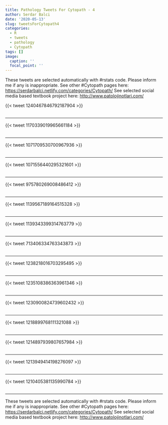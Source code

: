 ```yaml
---
title: Pathology Tweets For Cytopath - 4
author: Serdar Balci
date: '2020-05-13'
slug: tweetsForCytopath4
categories:
  - R
  - tweets
  - pathology
  - Cytopath
tags: []
image:
  caption: ''
  focal_point: ''
---
```



These tweets are selected automatically with #rstats code. Please inform me if any is inappropriate.
See other #Cytopath pages here: https://serdarbalci.netlify.com/categories/Cytopath/ 
See selected social media based textbook project here: http://www.patolojinotlari.com/

{{< tweet 1240467846792187904 >}}
<br>
<br>
<hr>
{{< tweet 1170339019965661184 >}}
<br>
<br>
<hr>
{{< tweet 1071709530700967936 >}}
<br>
<br>
<hr>
{{< tweet 1071556440295321601 >}}
<br>
<br>
<hr>
{{< tweet 975780269008486412 >}}
<br>
<br>
<hr>
{{< tweet 1139567189164515328 >}}
<br>
<br>
<hr>
{{< tweet 1139343399314763779 >}}
<br>
<br>
<hr>
{{< tweet 713406334763343873 >}}
<br>
<br>
<hr>
{{< tweet 1238218016703295495 >}}
<br>
<br>
<hr>
{{< tweet 1235108386363961346 >}}
<br>
<br>
<hr>
{{< tweet 1230900824739602432 >}}
<br>
<br>
<hr>
{{< tweet 1218899768111321088 >}}
<br>
<br>
<hr>
{{< tweet 1214897939807657984 >}}
<br>
<br>
<hr>
{{< tweet 1213949414198276097 >}}
<br>
<br>
<hr>
{{< tweet 1210405381135990784 >}}
<br>
<br>
<hr>


These tweets are selected automatically with #rstats code. Please inform me if any is inappropriate.
See other #Cytopath pages here: https://serdarbalci.netlify.com/categories/Cytopath/ 
See selected social media based textbook project here: http://www.patolojinotlari.com/
